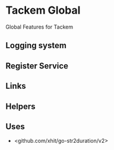 # Tackem Global
Global Features for Tackem

## Logging system

## Register Service

## Links

## Helpers
## Uses
- <github.com/xhit/go-str2duration/v2>
